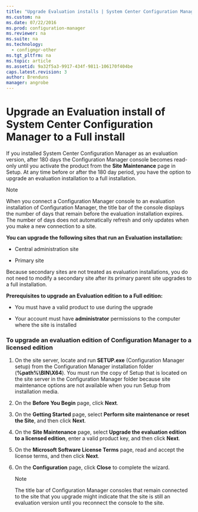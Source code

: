 ```yaml
---
title: "Upgrade Evaluation installs | System Center Configuration Manager"
ms.custom: na
ms.date: 07/22/2016
ms.prod: configuration-manager
ms.reviewer: na
ms.suite: na
ms.technology:
  - configmgr-other
ms.tgt_pltfrm: na
ms.topic: article
ms.assetid: 9a32f5a3-9917-434f-9811-106170f404be
caps.latest.revision: 3
author: Brendunsmanager: angrobe
---
```

# Upgrade an Evaluation install of System Center Configuration Manager to a Full install


 If you installed System Center Configuration Manager as an evaluation version, after 180 days the Configuration Manager console becomes read-only until you activate the product from the **Site Maintenance** page in Setup. At any time before or after the 180 day period, you have the option to upgrade an evaluation installation to a full installation.  

> [!NOTE]  
>  When you connect a Configuration Manager console to an evaluation installation of Configuration Manager, the title bar of the console displays the number of days that remain before the evaluation installation expires. The number of days does not automatically refresh and only updates when you make a new connection to a site.  

 **You can upgrade the following sites that run an Evaluation installation:**  

-   Central administration site  

-   Primary site  

Because secondary sites are not treated as evaluation installations, you do not need to modify a secondary site after its primary parent site upgrades to a full installation.  

**Prerequisites to upgrade an Evaluation edition to a Full edition:**  

-   You must have a valid product to use during the upgrade  

-   Your account must have **administrator** permissions to the computer where the site is installed  

### To upgrade an evaluation edition of Configuration Manager to a licensed edition  

1.  On the site server, locate and run  **SETUP.exe** (Configuration Manager setup)  from the Configuration Manager installation folder (**%path%\BIN\X64**).  You must run the copy of Setup that is located on the site server in the Configuration Manager folder because site maintenance options are not available when you run Setup from installation media.  

2.  On the **Before You Begin** page, click **Next**.  

3.  On the **Getting Started** page, select **Perform site maintenance or reset the Site**, and then click **Next**.  

4.  On the **Site Maintenance** page, select **Upgrade the evaluation edition to a licensed edition**, enter a valid product key, and then click **Next**.  

5.  On the **Microsoft Software License Terms** page, read and accept the license terms, and then click **Next**.  

6.  On the **Configuration** page, click **Close** to complete the wizard.  

    > [!NOTE]  
    >  The title bar of Configuration Manager consoles that remain  connected to the site that you  upgrade might indicate that the site is still an evaluation version until you reconnect the console to the site.  
